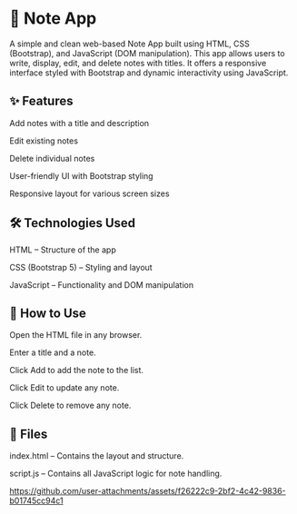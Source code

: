 # 📝 Note App
A simple and clean web-based Note App built using HTML, CSS (Bootstrap), and JavaScript (DOM manipulation). This app allows users to write, display, edit, and delete notes with titles. It offers a responsive interface styled with Bootstrap and dynamic interactivity using JavaScript.

## ✨ Features
Add notes with a title and description

Edit existing notes

Delete individual notes

User-friendly UI with Bootstrap styling

Responsive layout for various screen sizes

## 🛠️ Technologies Used
HTML – Structure of the app

CSS (Bootstrap 5) – Styling and layout

JavaScript – Functionality and DOM manipulation

## 🚀 How to Use
Open the HTML file in any browser.

Enter a title and a note.

Click Add to add the note to the list.

Click Edit to update any note.

Click Delete to remove any note.

## 📁 Files
index.html – Contains the layout and structure.

script.js – Contains all JavaScript logic for note handling.



https://github.com/user-attachments/assets/f26222c9-2bf2-4c42-9836-b01745cc94c1


